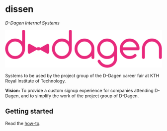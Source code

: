 # dissen
*D-Dagen Internal Systems*

![D-Dagen logo](dissen/common_static/d-dagen-logo_medium.png)


Systems to be used by the project group of the D-Dagen career fair at KTH Royal Institute of Technology.

**Vision:** To provide a custom signup experience for companies attending D-Dagen, and to simplify the work of the project group of D-Dagen.

## Getting started
Read the [how-to](dissen/howto.md).
